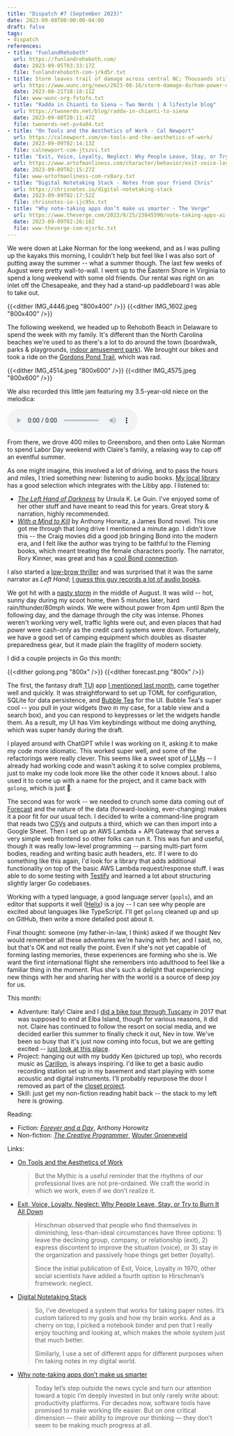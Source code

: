 ```yaml
---
title: "Dispatch #7 (September 2023)"
date: 2023-09-08T00:00:00-04:00
draft: false
tags:
- dispatch
references:
- title: "FunlandRehoboth"
  url: https://funlandrehoboth.com/
  date: 2023-09-05T03:33:17Z
  file: funlandrehoboth-com-jrkd5r.txt
- title: Storm leaves trail of damage across central NC; Thousands still without power Wednesday | WUNC
  url: https://www.wunc.org/news/2023-08-16/storm-damage-durham-power-outage-closures-north-carolina-816
  date: 2023-08-21T18:18:11Z
  file: www-wunc-org-fstofo.txt
- title: "Radda in Chianti to Siena – Two Nerds | A lifestyle blog"
  url: https://twonerds.net/blog/radda-in-chianti-to-siena
  date: 2023-09-08T20:11:47Z
  file: twonerds-net-pv4a04.txt
- title: "On Tools and the Aesthetics of Work - Cal Newport"
  url: https://calnewport.com/on-tools-and-the-aesthetics-of-work/
  date: 2023-09-09T02:14:13Z
  file: calnewport-com-jtszvi.txt
- title: "Exit, Voice, Loyalty, Neglect: Why People Leave, Stay, or Try to Burn It All Down | The Art of Manliness"
  url: https://www.artofmanliness.com/character/behavior/exit-voice-loyalty-neglect-why-people-leave-stay-or-try-to-burn-it-all-down/
  date: 2023-09-09T02:15:27Z
  file: www-artofmanliness-com-rx8ary.txt
- title: "Digital Notetaking Stack - Notes from your friend Chris"
  url: https://chrisnotes.io/digital-notetaking-stack
  date: 2023-09-09T02:17:52Z
  file: chrisnotes-io-ijc95x.txt
- title: "Why note-taking apps don’t make us smarter - The Verge"
  url: https://www.theverge.com/2023/8/25/23845590/note-taking-apps-ai-chat-distractions-notion-roam-mem-obsidian
  date: 2023-09-09T02:26:18Z
  file: www-theverge-com-mjsr9z.txt
---
```


We were down at Lake Norman for the long weekend, and as I was pulling up the kayaks this morning, I couldn't help but feel like I was also sort of putting away the summer -- what a summer though. The last few weeks of August were pretty wall-to-wall. I went up to the Eastern Shore in Virginia to spend a long weekend with some old friends. Our rental was right on an inlet off the Chesapeake, and they had a stand-up paddleboard I was able to take out.

<!--more-->

{{<dither IMG_4446.jpeg "800x400" />}}
{{<dither IMG_1602.jpeg "800x400" />}}

The following weekend, we headed up to Rehoboth Beach in Delaware to spend the week with my family. It's different than the North Carolina beaches we're used to as there's a lot to do around the town (boardwalk, parks & playgrounds, [indoor amusement park][1]). We brought our bikes and took a ride on the [Gordons Pond Trail][2], which was rad.

[1]: https://funlandrehoboth.com/
[2]: https://delawaregreenways.org/trail/gordons-pond-trail/

{{<dither IMG_4514.jpeg "800x600" />}}
{{<dither IMG_4575.jpeg "800x600" />}}

We also recorded this little jam featuring my 3.5-year-old niece on the melodica:

<audio controls src="Nomi.mp3"></audio>

From there, we drove 400 miles to Greensboro, and then onto Lake Norman to spend Labor Day weekend with Claire's family, a relaxing way to cap off an eventful summer.

As one might imagine, this involved a lot of driving, and to pass the hours and miles, I tried something new: listening to audio books. [My local library][3] has a good selection which integrates with the Libby app. I listened to:

* [_The Left Hand of Darkness_][4] by Ursula K. Le Guin. I've enjoyed some of her other stuff and have meant to read this for years. Great story & narration, highly recommended.
* [_With a Mind to Kill_][5] by Anthony Horwitz, a James Bond novel. This one got me through that long drive I mentioned a minute ago. I didn't love this -- the Craig movies did a good job bringing Bond into the modern era, and I felt like the author was trying to be faithful to the Fleming books, which meant treating the female characters poorly. The narrator, Rory Kinner, was great and has a [cool Bond connection][6].

I also started a [low-brow thriller][7] and was surprised that it was the same narrator as _Left Hand_; [I guess this guy records a lot of audio books][8].

[3]: https://durhamcounty.overdrive.com/
[4]: https://durhamcounty.overdrive.com/media/3784285
[5]: https://durhamcounty.overdrive.com/media/6525209
[6]: https://en.wikipedia.org/wiki/Rory_Kinnear
[7]: https://durhamcounty.overdrive.com/media/2152378
[8]: https://en.wikipedia.org/wiki/George_Guidall

We got hit with a [nasty storm][9] in the middle of August. It was wild -- hot, sunny day during my scoot home, then 5 minutes later, hard rain/thunder/80mph winds. We were without power from 4pm until 8pm the following day, and the damage through the city was intense. Phones weren't working very well, traffic lights were out, and even places that had power were cash-only as the credit card systems were down. Fortunately, we have a good set of camping equipment which doubles as disaster preparedness gear, but it made plain the fragility of modern society.

[9]: https://www.wunc.org/news/2023-08-16/storm-damage-durham-power-outage-closures-north-carolina-816

I did a couple projects in Go this month:

{{<dither golong.png "800x" />}}
{{<dither forecast.png "800x" />}}

The first, the fantasy draft <abbr title="text-based user interface">TUI</abbr> app [I mentioned last month][10], came together well and quickly. It was straightforward to set up TOML for configuration, SQLite for data persistence, and [Bubble Tea][11] for the UI. Bubble Tea's super cool -- you pull in your widgets (two in my case, for a table view and a search box), and you can respond to keypresses or let the widgets handle them. As a result, my UI has Vim keybindings without me doing anything, which was super handy during the draft.

I played around with ChatGPT while I was working on it, asking it to make my code more idiomatic. This worked super well, and some of the refactorings were really clever. This seems like a sweet spot of <abbr title="large language models">LLMs</abbr> -- I already had working code and wasn't asking it to solve complex problems, just to make my code look more like the other code it knows about. I also used it to come up with a name for the project, and it came back with `golong`, which is just 🍒.

[10]: /journal/dispatch-6-august-2023/
[11]: https://github.com/charmbracelet/bubbletea

The second was for work -- we needed to crunch some data coming out of [Forecast][12] and the nature of the data (forward-looking, ever-changing) makes it a poor fit for our usual tech. I decided to write a command-line program that reads two <abbr title="comma-separated values">CSVs</abbr> and outputs a third, which we can then import into a Google Sheet. Then I set up an AWS Lambda + API Gateway that serves a very simple web frontend so other folks can run it. This was fun and useful, though it was really low-level programming -- parsing multi-part form bodies, reading and writing basic auth headers, etc. If I were to do something like this again, I'd look for a library that adds additional functionality on top of the basic AWS Lambda request/response stuff. I was able to do some testing with [Testify][13] and learned a lot about structuring slightly larger Go codebases.

[12]: https://www.getharvest.com/forecast
[13]: https://github.com/stretchr/testify

Working with a typed language, a good language server (`gopls`), and an editor that supports it well ([Helix][14]) is a joy -- I can see why people are excited about languages like TypeScript. I'll get `golong` cleaned up and up on GitHub, then write a more detailed post about it.

[14]: /journal/a-month-with-helix/

Final thought: someone (my father-in-law, I think) asked if we thought Nev would remember all these adventures we're having with her, and I said, no, but that's OK and not really the point. Even if she's not yet capable of forming lasting memories, these experiences are forming who she is. We want the first international flight she remembers into adulthood to feel like a familiar thing in the moment. Plus she's such a delight that experiencing new things with her and sharing her with the world is a source of deep joy for us.

This month:

* Adventure: Italy! Claire and I [did a bike tour through Tuscany][15] in 2017 that was supposed to end at Elba Island, though for various reasons, it did not. Claire has continued to follow the resort on social media, and we decided earlier this summer to finally check it out, Nev in tow. We've been so busy that it's just now coming into focus, but we are getting excited -- [just look at this place][16].
* Project: hanging out with my buddy Ken (pictured up top), who records music as [Carillon][17], is always inspiring. I'd like to get a basic audio recording station set up in my basement and start playing with some acoustic and digital instruments. I'll probably repurpose the door I removed as part of the [closet project][18].
* Skill: just get my non-fiction reading habit back -- the stack to my left here is growing.

[15]: https://twonerds.net/blog/radda-in-chianti-to-siena
[16]: https://www.rosselbalepalme.it/en/glamping-lodge.php
[17]:	https://carillon58.bandcamp.com/album/the-whole-earth
[18]: /journal/dispatch-4-june-2023/

Reading:

* Fiction: [_Forever and a Day_][19], Anthony Horowitz
* Non-fiction: [_The Creative Programmer_][20], [Wouter Groeneveld][21]

[19]: https://bookshop.org/p/books/forever-and-a-day-a-james-bond-novel-anthony-horowitz/7998118
[20]: https://www.manning.com/books/the-creative-programmer
[21]: https://brainbaking.com/

Links:

* [On Tools and the Aesthetics of Work][22]

  > But the Mythic is a useful reminder that the rhythms of our professional lives are not pre-ordained. We craft the world in which we work, even if we don’t realize it.

* [Exit, Voice, Loyalty, Neglect: Why People Leave, Stay, or Try to Burn It All Down][23]

  > Hirschman observed that people who find themselves in diminishing, less-than-ideal circumstances have three options: 1) leave the declining group, company, or relationship (exit), 2) express discontent to improve the situation (voice), or 3) stay in the organization and passively hope things get better (loyalty). 
  >
  > Since the initial publication of Exit, Voice, Loyalty in 1970, other social scientists have added a fourth option to Hirschman’s framework: neglect.

* [Digital Notetaking Stack][24]

  > So, I’ve developed a system that works for taking paper notes. It’s custom tailored to my goals and how my brain works. And as a cherry on top, I picked a notebook binder and pen that I really enjoy touching and looking at, which makes the whole system just that much better.
  >
  > Similarly, I use a set of different apps for different purposes when I’m taking notes in my digital world.

* [Why note-taking apps don’t make us smarter][25]

  > Today let’s step outside the news cycle and turn our attention toward a topic I’m deeply invested in but only rarely write about: productivity platforms. For decades now, software tools have promised to make working life easier. But on one critical dimension — their ability to improve our thinking — they don’t seem to be making much progress at all.

[22]: https://calnewport.com/on-tools-and-the-aesthetics-of-work/
[23]: https://www.artofmanliness.com/character/behavior/exit-voice-loyalty-neglect-why-people-leave-stay-or-try-to-burn-it-all-down/
[24]: https://chrisnotes.io/digital-notetaking-stack
[25]: https://www.theverge.com/2023/8/25/23845590/note-taking-apps-ai-chat-distractions-notion-roam-mem-obsidian
